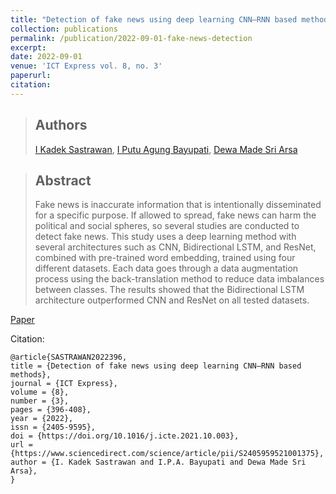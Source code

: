 ```yaml
---
title: "Detection of fake news using deep learning CNN–RNN based methods"
collection: publications
permalink: /publication/2022-09-01-fake-news-detection
excerpt: 
date: 2022-09-01
venue: 'ICT Express vol. 8, no. 3'
paperurl: 
citation: 
---
```


> ## Authors
> [I Kadek Sastrawan](), [I Putu Agung Bayupati](https://udayananetworking.unud.ac.id/lecturer/credential/3160--i-putu-agung-bayupati), [Dewa Made Sri Arsa](https://dewamsa.github.io)

> ## Abstract
> Fake news is inaccurate information that is intentionally disseminated for a specific purpose. If allowed to spread, fake news can harm the political and social spheres, so several studies are conducted to detect fake news. This study uses a deep learning method with several architectures such as CNN, Bidirectional LSTM, and ResNet, combined with pre-trained word embedding, trained using four different datasets. Each data goes through a data augmentation process using the back-translation method to reduce data imbalances between classes. The results showed that the Bidirectional LSTM architecture outperformed CNN and ResNet on all tested datasets.

[Paper](https://www.sciencedirect.com/science/article/pii/S2405959521001375)

Citation:
```
@article{SASTRAWAN2022396,
title = {Detection of fake news using deep learning CNN–RNN based methods},
journal = {ICT Express},
volume = {8},
number = {3},
pages = {396-408},
year = {2022},
issn = {2405-9595},
doi = {https://doi.org/10.1016/j.icte.2021.10.003},
url = {https://www.sciencedirect.com/science/article/pii/S2405959521001375},
author = {I. Kadek Sastrawan and I.P.A. Bayupati and Dewa Made Sri Arsa},
}
```
